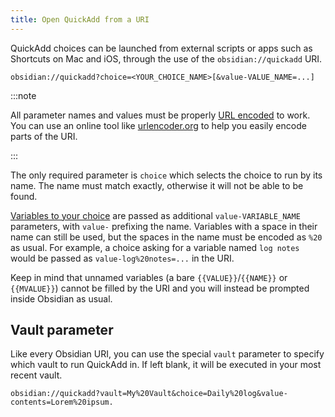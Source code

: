 ```yaml
---
title: Open QuickAdd from a URI
---
```


QuickAdd choices can be launched from external scripts or apps such as Shortcuts on Mac and iOS, through the use of the `obsidian://quickadd` URI.

```
obsidian://quickadd?choice=<YOUR_CHOICE_NAME>[&value-VALUE_NAME=...]
```

:::note

All parameter names and values must be properly [URL encoded](https://en.wikipedia.org/wiki/Percent-encoding) to work. You can use an online tool like [urlencoder.org](https://www.urlencoder.org/) to help you easily encode parts of the URI.

:::

The only required parameter is `choice` which selects the choice to run by its name. The name must match exactly, otherwise it will not be able to be found.

[Variables to your choice](../FormatSyntax.md) are passed as additional `value-VARIABLE_NAME` parameters, with `value-` prefixing the name. Variables with a space in their name can still be used, but the spaces in the name must be encoded as `%20` as usual. For example, a choice asking for a variable named `log notes` would be passed as `value-log%20notes=...` in the URI.

Keep in mind that unnamed variables (a bare `{{VALUE}}`/`{{NAME}}` or `{{MVALUE}}`) cannot be filled by the URI and you will instead be prompted inside Obsidian as usual.

## Vault parameter

Like every Obsidian URI, you can use the special `vault` parameter to specify which vault to run QuickAdd in. If left blank, it will be executed in your most recent vault.

```
obsidian://quickadd?vault=My%20Vault&choice=Daily%20log&value-contents=Lorem%20ipsum.
```
